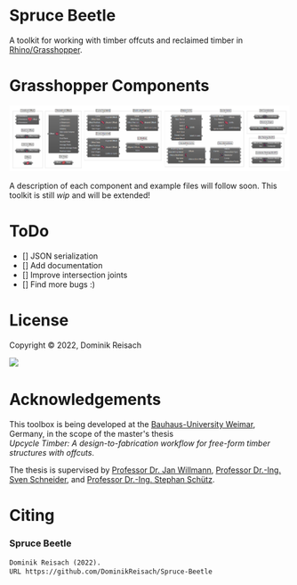 # Spruce Beetle

A toolkit for working with timber offcuts and reclaimed timber in [Rhino/Grasshopper](https://www.rhino3d.com/).

# Grasshopper Components
<!-- <img src=https://github.com/DominikReisach/Spruce-Beetle/blob/main/Resources/imgs/sb_components%20gh.png> -->
<img src=https://github.com/DominikReisach/Spruce-Beetle/blob/main/Resources/imgs/sb_components.png>

A description of each component and example files will follow soon. This toolkit is still <i>wip</i> and will be extended!

# ToDo

- [] JSON serialization
- [] Add documentation
- [] Improve intersection joints
- [] Find more bugs :)

# License
Copyright &copy; 2022, Dominik Reisach

<img src=https://img.shields.io/github/license/DominikReisach/Spruce-Beetle>

# Acknowledgements
This toolbox is being developed at the [Bauhaus-University Weimar](https://www.uni-weimar.de/en), Germany, in the scope of the master's thesis
<br><i>Upcycle Timber: A design-to-fabrication workflow for free-form timber structures with offcuts</i>.

The thesis is supervised by [Professor Dr. Jan Willmann](https://www.uni-weimar.de/en/art-and-design/chairs/theory-and-history-of-design/), [Professor Dr.-Ing. Sven Schneider](https://www.uni-weimar.de/de/architektur-und-urbanistik/professuren/infar), and [Professor Dr.-Ing. Stephan Schütz](https://www.uni-weimar.de/de/architektur-und-urbanistik/professuren/entwerfen-und-erproben/).

# Citing 
<!-- ### Upcycle Timber
```
``` -->

### Spruce Beetle
```
Dominik Reisach (2022).
URL https://github.com/DominikReisach/Spruce-Beetle
```
